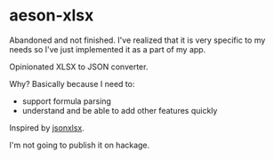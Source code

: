 # aeson-xlsx

Abandoned and not finished.
I've realized that it is very specific to my needs so I've just implemented it as a part of my app.

Opinionated XLSX to JSON converter.

Why? Basically because I need to:

* support formula parsing
* understand and be able to add other features quickly

Inspired by [jsonxlsx](https://github.com/stla/jsonxlsx).

I'm not going to publish it on hackage.
